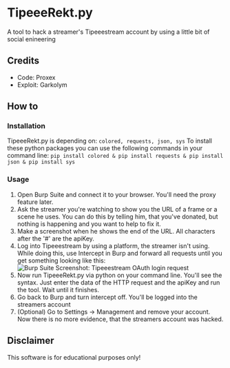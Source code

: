 # TipeeeRekt.py
A tool to hack a streamer's Tipeeestream account by using a little bit of social enineering

## Credits
 - Code: Proxex
 - Exploit: Garkolym
 
## How to
### Installation
TipeeeRekt.py is depending on:
   `colored,
   requests,
   json,
   sys`
To install these python packages you can use the following commands in your command line:
   `pip install colored &
   pip install requests &
   pip install json &
   pip install sys`
   
### Usage
1) Open Burp Suite and connect it to your browser. You'll need the proxy feature later.
2) Ask the streamer you're watching to show you the URL of a frame or a scene he uses. You can do this by telling him, that you've donated, but nothing is happening and you want to help to fix it.
3) Make a screenshot when he shows the end of the URL. All characters after the '#' are the apiKey.
4) Log into Tipeeestream by using a platform, the streamer isn't using. While doing this, use Intercept in Burp and forward all requests until you get something looking like this:
![Burp Suite Screenshot: Tipeeestream OAuth login request](https://i.ibb.co/kxNDMDy/tipeeerekt.png)
5) Now run TipeeeRekt.py via python on your command line. You'll see the syntax. Just enter the data of the HTTP request and the apiKey and run the tool. Wait until it finishes.
6) Go back to Burp and turn intercept off. You'll be logged into the streamers account
7) (Optional) Go to Settings -> Management and remove your account. Now there is no more evidence, that the streamers account was hacked.

## Disclaimer
This software is for educational purposes only!

